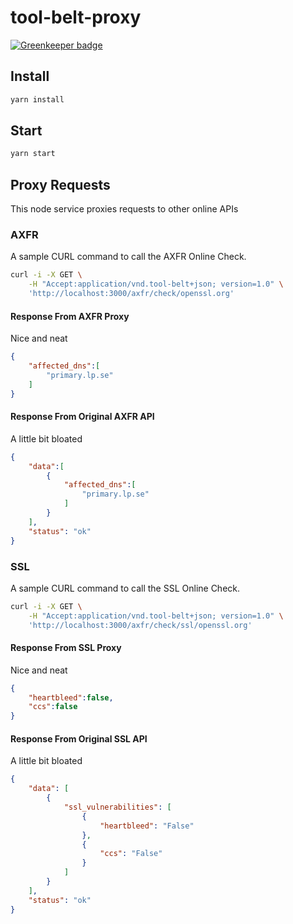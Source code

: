 # tool-belt-proxy

[![Greenkeeper badge](https://badges.greenkeeper.io/george-haddad/tool-belt-proxy.svg)](https://greenkeeper.io/)

## Install

```bash
yarn install
```

## Start

```bash
yarn start
```

## Proxy Requests

This node service proxies requests to other online APIs

### AXFR

A sample CURL command to call the AXFR Online Check.

```bash
curl -i -X GET \
    -H "Accept:application/vnd.tool-belt+json; version=1.0" \
    'http://localhost:3000/axfr/check/openssl.org'
```

#### Response From AXFR Proxy

Nice and neat

```json
{
    "affected_dns":[
        "primary.lp.se"
    ]
}
```

#### Response From Original AXFR API

A little bit bloated

```json
{
    "data":[
        {
            "affected_dns":[
                "primary.lp.se"
            ]
        }
    ],
    "status": "ok"
}
```

### SSL

A sample CURL command to call the SSL Online Check.

```bash
curl -i -X GET \
    -H "Accept:application/vnd.tool-belt+json; version=1.0" \
    'http://localhost:3000/axfr/check/ssl/openssl.org'
```

#### Response From SSL Proxy

Nice and neat

```json
{
    "heartbleed":false,
    "ccs":false
}
```

#### Response From Original SSL API

A little bit bloated

```json
{
    "data": [
        {
            "ssl_vulnerabilities": [
                {
                    "heartbleed": "False"
                },
                {
                    "ccs": "False"
                }
            ]
        }
    ],
    "status": "ok"
}
```